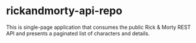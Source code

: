 # rickandmorty-api-repo
This is single-page application that consumes the public Rick &amp; Morty REST API and presents a paginated list of characters and details.
